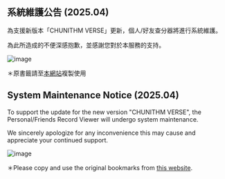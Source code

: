 ## 系統維護公告 (2025.04)

為支援新版本「CHUNITHM VERSE」更新，個人/好友查分器將進行系統維護。

為此所造成的不便深感抱歉，並感謝您對於本服務的支持。

![image](https://chuni.tsaibee.org/data/1.jpg)

＊原書籤請至[本網站](https://chuni.tsaibee.org/?lang=zh_TW)複製使用

## System Maintenance Notice (2025.04)

To support the update for the new version "CHUNITHM VERSE", the Personal/Friends Record Viewer will undergo system maintenance.

We sincerely apologize for any inconvenience this may cause and appreciate your continued support.

![image](https://chuni.tsaibee.org/data/2.jpg)

＊Please copy and use the original bookmarks from [this website](https://chuni.tsaibee.org/?lang=en_US).